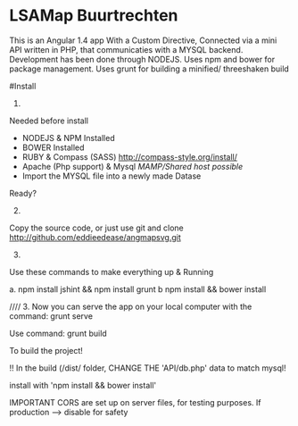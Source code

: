 # LSAMap Buurtrechten

This is an Angular 1.4 app With a Custom Directive, Connected via a mini API written in PHP, that communicaties with a MYSQL backend. Development has been done through NODEJS. Uses npm and bower for package management. Uses grunt for building a minified/ threeshaken build

#Install


1.
Needed before install
- NODEJS & NPM Installed
- BOWER Installed
- RUBY & Compass (SASS) http://compass-style.org/install/
- Apache (Php support) & Mysql      *MAMP/Shared host possible*
- Import the MYSQL file into a newly made Datase

Ready?


2.
Copy the source code, or just use git and clone http://github.com/eddieedease/angmapsvg.git


3.
Use these commands to make everything up & Running

a. 
npm install jshint && npm install grunt
b
npm install && bower install


////
3.
Now you can serve the app on your local computer with the command:
grunt serve

Use command:
grunt build

To build the project! 


!! In the build (/dist/ folder, CHANGE THE 'API/db.php' data to match mysql!


install with 'npm install && bower install'


IMPORTANT
CORS are set up on server files, for testing purposes. If production --> disable for safety

